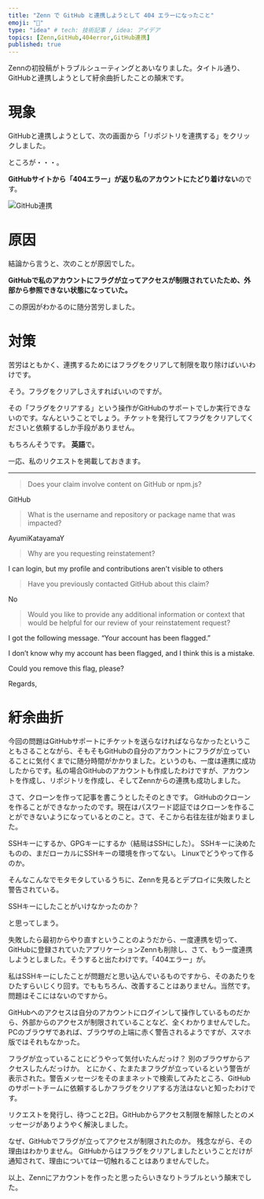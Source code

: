 ```yaml
---
title: "Zenn で GitHub と連携しようとして 404 エラーになったこと"
emoji: "🥺"
type: "idea" # tech: 技術記事 / idea: アイデア
topics: [Zenn,GitHub,404error,GitHub連携]
published: true
---
```


Zennの初投稿がトラブルシューティングとあいなりました。タイトル通り、GitHubと連携しようとして紆余曲折したことの顛末です。

# 現象

GitHubと連携しようとして、次の画面から「リポジトリを連携する」をクリックしました。

ところが・・・。

**GitHubサイトから「404エラー」が返り私のアカウントにたどり着けない**のです。 

![GitHub連携](https://storage.googleapis.com/zenn-user-upload/48554444a0b9-20230708.png)

# 原因

結論から言うと、次のことが原因でした。

**GitHubで私のアカウントにフラグが立ってアクセスが制限されていたため、外部から参照できない状態になっていた。**

この原因がわかるのに随分苦労しました。

# 対策

苦労はともかく、連携するためにはフラグをクリアして制限を取り除けばいいわけです。

そう。フラグをクリアしさえすればいいのですが。

その「フラグをクリアする」という操作がGitHubのサポートでしか実行できないのです。なんということでしょう。チケットを発行してフラグをクリアしてくださいと依頼するしか手段がありません。

もちろんそうです。
**英語**で。

一応、私のリクエストを掲載しておきます。

------------------------

> Does your claim involve content on GitHub or npm.js?

GitHub

> What is the username and repository or package name that was impacted?

AyumiKatayamaY

> Why are you requesting reinstatement?

I can login, but my profile and contributions aren't visible to others

> Have you previously contacted GitHub about this claim?

No

> Would you like to provide any additional information or context that would be helpful for our review of your reinstatement request?

I got the following message.
“Your account has been flagged.”

I don’t know why my account has been flagged, and I think this is a mistake.

Could you remove this flag, please?

Regards,

# 紆余曲折

今回の問題はGitHubサポートにチケットを送らなければならなかったということもさることながら、そもそもGitHubの自分のアカウントにフラグが立っていることに気付くまでに随分時間がかかりました。というのも、一度は連携に成功したからです。私の場合GitHubのアカウントも作成したわけですが、アカウントを作成し、リポジトリを作成し、そしてZennからの連携も成功しました。

さて、クローンを作って記事を書こうとしたそのときです。
GitHubのクローンを作ることができなかったのです。現在はパスワード認証ではクローンを作ることができないようになっているとのこと。さて、そこから右往左往が始まりました。

SSHキーにするか、GPGキーにするか（結局はSSHにした）。
SSHキーに決めたものの、まだローカルにSSHキーの環境を作ってない。
Linuxでどうやって作るのか。

そんなこんなでモタモタしているうちに、Zennを見るとデプロイに失敗したと警告されている。

SSHキーにしたことがいけなかったのか？

と思ってしまう。

失敗したら最初からやり直すということのようだから、一度連携を切って、GitHubに登録されていたアプリケーションZennも削除し、さて、もう一度連携しようとしました。そうすると出たわけです。「404エラー」が。

私はSSHキーにしたことが問題だと思い込んでいるものですから、そのあたりをひたすらいじくり回す。でももちろん、改善することはありません。当然です。問題はそこにはないのですから。

GitHubへのアクセスは自分のアカウントにログインして操作しているものだから、外部からのアクセスが制限されていることなど、全くわかりませんでした。
PCのブラウザであれば、ブラウザの上端に赤く警告されるようですが、スマホ版ではそれもなかった。

フラグが立っていることにどうやって気付いたんだっけ？
別のブラウザからアクセスしたんだっけか。
とにかく、たまたまフラグが立っているという警告が表示された。警告メッセージをそのままネットで検索してみたところ、GitHubのサポートチームに依頼するしかフラグをクリアする方法はないと知ったわけです。

リクエストを発行し、待つこと2日。GitHubからアクセス制限を解除したとのメッセージがありようやく解決しました。

なぜ、GitHubでフラグが立ってアクセスが制限されたのか。
残念ながら、その理由はわかりません。
GitHubからはフラグをクリアしましたということだけが通知されて、理由については一切触れることはありませんでした。

以上、Zennにアカウントを作ったと思ったらいきなりトラブルという顛末でした。
